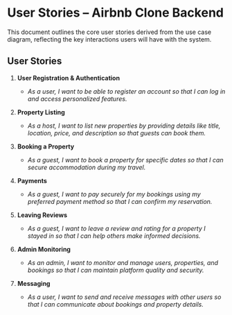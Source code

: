 # User Stories – Airbnb Clone Backend

This document outlines the core user stories derived from the use case diagram, reflecting the key interactions users will have with the system.

## User Stories

1. **User Registration & Authentication**
   - *As a user, I want to be able to register an account so that I can log in and access personalized features.*

2. **Property Listing**
   - *As a host, I want to list new properties by providing details like title, location, price, and description so that guests can book them.*

3. **Booking a Property**
   - *As a guest, I want to book a property for specific dates so that I can secure accommodation during my travel.*

4. **Payments**
   - *As a guest, I want to pay securely for my bookings using my preferred payment method so that I can confirm my reservation.*

5. **Leaving Reviews**
   - *As a guest, I want to leave a review and rating for a property I stayed in so that I can help others make informed decisions.*

6. **Admin Monitoring**
   - *As an admin, I want to monitor and manage users, properties, and bookings so that I can maintain platform quality and security.*

7. **Messaging**
   - *As a user, I want to send and receive messages with other users so that I can communicate about bookings and property details.*